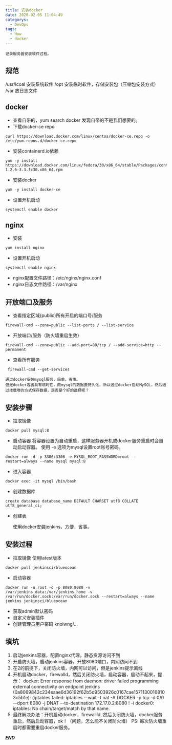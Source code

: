 ```yaml
---
title: 安装docker
date: 2020-02-05 11:04:49
categorys: 
  - DevOps
tags: 
  - How
  - docker
---
```


	记录服务器安装软件过程。
## 规范
/usr/lcoal 安装系统软件
/opt 安装临时软件，存储安装包（压缩包安装方式）
/var 放日志文件

## docker
- 查看自带的，yum search docker 发现自带的不是我们想要的。
- 下载docker-ce repo
```
curl https://download.docker.com/linux/centos/docker-ce.repo -o /etc/yum.repos.d/docker-ce.repo
```
- 安装containerd.io依赖
```
yum -y install https://download.docker.com/linux/fedora/30/x86_64/stable/Packages/containerd.io-1.2.6-3.3.fc30.x86_64.rpm
```
- 安装docker
```
yum -y install docker-ce
```
- 设置开机启动
```
systemctl enable docker
```
## nginx
- 安装
```
yum install nginx
```
- 设置开机启动
```
systemctl enable nginx
```
- nginx配置文件路径：/etc/nginx/nginx.conf
- nginx日志文件路径：/var/nginx
## 开放端口及服务
- 查看指定区域(public)所有开启的端口号/服务
```
firewall-cmd --zone=public --list-ports / --list-service
```
- 开放端口/服务（防火墙重启生效）
```
firewall-cmd --zone=public --add-port=80/tcp / --add-service=http --permanent
```
- 查看所有服务
```
 firewall-cmd --get-services
```

	通过docker安装mysql服务，简单，省事。
	但是docker容器具有临时性，而mysql的数据要持久化，所以通过docker启动MySQL，然后通过挂载卷的方式保存数据，是否是个好的选择呢？
## 安装步骤
- 拉取镜像
```
docker pull mysql:8
```
- 启动容器
	将容器设置为自动重启，这样服务器开机或docker服务重启时会自动启动容器。
	使用 -e 选项为mysql设置root账号密码。

```
docker run -d -p 3306:3306 -e MYSQL_ROOT_PASSWORD=root --restart=always --name mysql mysql:8
```
- 进入容器
```
docker exec -it mysql /bin/bash
```
- 创建数据库
```
create database database_name DEFAULT CHARSET utf8 COLLATE utf8_general_ci;
```
- 创建表


	使用docker安装jenkins，方便，省事。
## 安装过程
- 拉取镜像
	使用latest版本
```
docker pull jenkinsci/blueocean
```
- 启动容器
```
docker run -u root -d -p 8080:8080 -v /var/jenkins_data:/var/jenkins_home -v /var/run/docker.sock:/var/run/docker.sock --restart=always --name jenkins jenkinsci/blueocean
```
- 获取admin默认密码
- 自定义安装插件
- 创建管理员用户密码
	knoiwng/...
## 填坑
1. 启动jenkins容器，配置nginx代理，静态资源访问不到
2. 开启防火墙，启动jenkins容器，开放8080端口，内网访问不到
3. 在2的前提下，关闭防火墙，内网可以访问，但是jenkins提示离线
4. 开机启动docker，firewalld，然后关闭防火墙，启动容器，启动不起来，提示： docker: Error response from daemon: driver failed programming external connectivity on endpoint jenkins (0a8069842c234eaae6d36192f62b5d9503926c0167cae15711300168103c5b1e):  (iptables failed: iptables --wait -t nat -A DOCKER -p tcp -d 0/0 --dport 8080 -j DNAT --to-destination 172.17.0.2:8080 ! -i docker0: iptables: No chain/target/match by that name.
5. 最终解决办法：开机启动docker，firewallld, 然后关闭防火墙，docker服务重启，然后启动容器，ok！（问题，怎么能不关闭防火墙）
PS: 每次防火墙重启时都需要重启docker服务。


***END***
